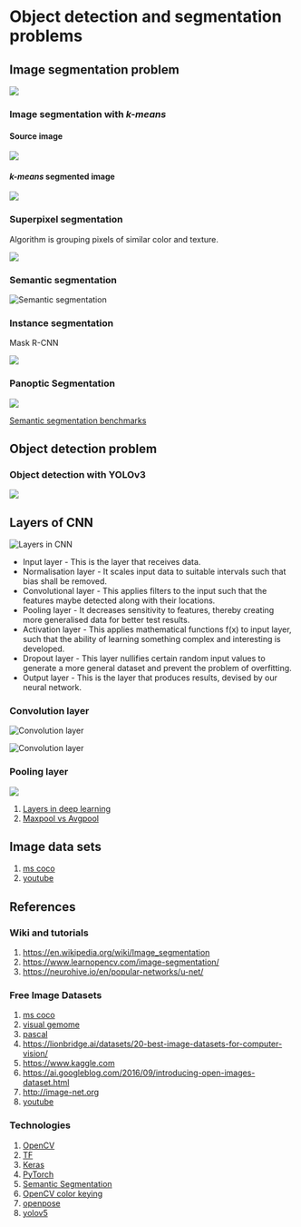 # Object detection and segmentation problems

## Image segmentation problem

![](https://neurohive.io/wp-content/uploads/2018/11/u-net-segmentation-e1542978983391.png)

### Image segmentation with *k-means*

#### Source image

![](https://upload.wikimedia.org/wikipedia/commons/a/aa/Polarlicht_2.jpg)

#### *k-means* segmented image
![](https://upload.wikimedia.org/wikipedia/commons/c/c5/Polarlicht_2_kmeans_16_large.png)

### Superpixel segmentation
Algorithm is grouping pixels of similar color and texture.

![](https://www.learnopencv.com/wp-content/uploads/2018/10/image-segmentation.gif)

### Semantic segmentation

![Semantic segmentation](https://www.learnopencv.com/wp-content/uploads/2018/10/semantic-segmentation.jpg)

### Instance segmentation
Mask R-CNN

![](https://www.learnopencv.com/wp-content/uploads/2018/10/instance-segmentation.jpg)

### Panoptic Segmentation

![](https://www.learnopencv.com/wp-content/uploads/2018/10/panoptic-segmentation.jpg)

[Semantic segmentation benchmarks](https://paperswithcode.com/task/semantic-segmentation)

## Object detection problem

### Object detection with YOLOv3

![](https://upload.wikimedia.org/wikipedia/commons/thumb/3/38/Detected-with-YOLO--Schreibtisch-mit-Objekten.jpg/1920px-Detected-with-YOLO--Schreibtisch-mit-Objekten.jpg)

## Layers of CNN

![Layers in CNN](https://iq.opengenus.org/content/images/2020/04/The-overall-architecture-of-the-Convolutional-Neural-Network-CNN-includes-an-input.png)

* Input layer - This is the layer that receives data.
* Normalisation layer - It scales input data to suitable intervals such that bias shall be removed.
* Convolutional layer - This applies filters to the input such that the features maybe detected along with their locations.
* Pooling layer - It decreases sensitivity to features, thereby creating more generalised data for better test results.
* Activation layer - This applies mathematical functions f(x) to input layer, such that the ability of learning something complex and interesting is developed.
* Dropout layer - This layer nullifies certain random input values to generate a more general dataset and prevent the problem of overfitting.
* Output layer - This is the layer that produces results, devised by our neural network.

### Convolution layer

![Convolution layer](https://iq.opengenus.org/content/images/2020/04/convolution.gif)

![Convolution layer](https://iq.opengenus.org/content/images/2020/04/asamples.gif)

### Pooling layer

![](https://iq.opengenus.org/content/images/2020/04/PoolingEg1.png)

1. [Layers in deep learning](https://iq.opengenus.org/purpose-of-different-layers-in-ml/)
1. [Maxpool vs Avgpool](https://iq.opengenus.org/maxpool-vs-avgpool/)


## Image data sets

1. [ms coco](http://cocodataset.org/#explore)
1. [youtube](https://research.google.com/youtube8m/explore.html)


## References

### Wiki and tutorials

1. https://en.wikipedia.org/wiki/Image_segmentation
1. https://www.learnopencv.com/image-segmentation/
1. https://neurohive.io/en/popular-networks/u-net/

### Free Image Datasets

1. [ms coco](http://cocodataset.org/#explore)
1. [visual gemome](https://paperswithcode.com/dataset/visual-genome)
1. [pascal](https://www.cs.stanford.edu/~roozbeh/pascal-parts/pascal-parts.html)
1. https://lionbridge.ai/datasets/20-best-image-datasets-for-computer-vision/
1. https://www.kaggle.com
1. https://ai.googleblog.com/2016/09/introducing-open-images-dataset.html
1. http://image-net.org
1. [youtube](https://research.google.com/youtube8m/explore.html)

### Technologies 

1. [OpenCV](https://docs.opencv.org/master/db/deb/tutorial_display_image.html)
1. [TF](https://github.com/tensorflow/tensorflow)
1. [Keras](https://keras.io)
1. [PyTorch](https://pytorch.org/tutorials/beginner/blitz/tensor_tutorial.html#sphx-glr-beginner-blitz-tensor-tutorial-py)
1. [Semantic Segmentation](https://paperswithcode.com/task/semantic-segmentation)
1. [OpenCV color keying](https://stackoverflow.com/questions/51225657/detect-whether-a-pixel-is-red-or-not/51228567#51228567)
1. [openpose](https://github.com/CMU-Perceptual-Computing-Lab/openpose/issues)
1. [yolov5](https://github.com/ultralytics/yolov5)
